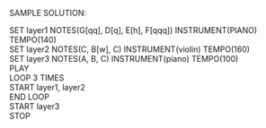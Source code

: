 SAMPLE SOLUTION:

SET layer1 NOTES(G[qq], D[q], E[h], F[qqq]) INSTRUMENT(PIANO) TEMPO(140) <br/>
SET layer2 NOTES(C, B[w], C) INSTRUMENT(violin) TEMPO(160) <br/>
SET layer3 NOTES(A, B, C) INSTRUMENT(piano) TEMPO(100) <br/>
PLAY <br/>
LOOP 3 TIMES <br/>
START layer1, layer2 <br/>
END LOOP <br/>
START layer3 <br/>
STOP <br/>